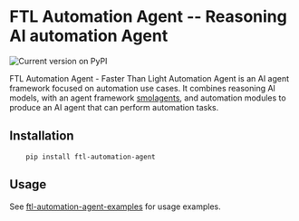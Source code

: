 

FTL Automation Agent -- Reasoning AI automation Agent
==========================================

![Current version on PyPI](http://img.shields.io/pypi/v/ftl-agent.svg)


FTL Automation Agent - Faster Than Light Automation Agent is an AI agent framework focused on
automation use cases.  It combines reasoning AI models, with an agent
framework [smolagents](http://github.com/huggingface/smolagents), and
automation modules to produce an AI agent that can perform automation tasks.


Installation
------------

```console
    pip install ftl-automation-agent
```



Usage
-----


See [ftl-automation-agent-examples](http://github.com/benthomasson/ftl-automation-agent-examples) for usage examples.
